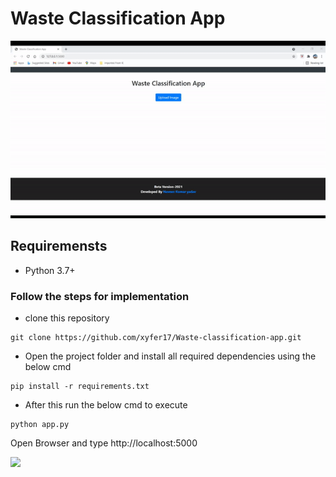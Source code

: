 # Waste Classification App

![main](templates/main.gif)

## Requiremensts
* Python 3.7+
### Follow the steps for implementation

* clone this repository 
```
git clone https://github.com/xyfer17/Waste-classification-app.git

```
* Open the project folder  and install all required dependencies using the below cmd
```
pip install -r requirements.txt
```
* After this run the below cmd to execute 
```
python app.py
```
Open Browser and type http://localhost:5000 

<a href="https://www.buymeacoffee.com/xyfer17"><img src="https://media.giphy.com/media/513lZvPf6khjIQFibF/giphy.gif"></a>



